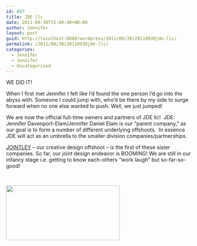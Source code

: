 ```yaml
---
id: 897
title: JDE llc
date: 2011-09-30T15:09:40+00:00
author: Jennifer
layout: post
guid: http://localhost:8888/wordpress/2011/09/30/20110930jde-llc/
permalink: /2011/09/30/20110930jde-llc/
categories:
  - Jennifer
  - Jennifer
  - Uncategorized
---
```

WE DID IT!
  
When I first met Jennifer I felt like I&#8217;d found the one person I&#8217;d go into the abyss with. Someone I could jump with, who&#8217;d be there by my side to surge forward when no one else wanted to push. Well, we just jumped!

We are now the official full-time owners and partners of JDE llc!  JDE: Jennifer Davenport-Elam/Jennifer Daniel Elam is our &#8220;parent company,&#8221; as our goal is to form a number of different underlying offshoots.  In essence JDE will act as an umbrella to the smaller division companies/partnerships.

[JOINTLEY](http://www.jointley.com/) &#8211; our creative design offshoot &#8211; is the first of these sister companies. So far, our joint design endeavor is BOOMING! We are still in our infancy stage i.e. getting to know each-others &#8220;work laugh&#8221; but so-far-so-good!

&nbsp;

<a rel="attachment wp-att-1121" href="http://static.squarespace.com/static/50db6bb3e4b015296cd43789/50dfa5b1e4b0dc6320e0b5ea/50dfa5f0e4b0dc6320e0bd44/1356834288019/?format=original"><img title="working (10)" height="150" alt="" width="310" class="alignnone size-thumbnail wp-image-1121" src="http://static.squarespace.com/static/50db6bb3e4b015296cd43789/50dfa5b1e4b0dc6320e0b5ea/50dfa5b3e4b0dc6320e0b83d/1317395262000/?format=original" /></a>

&nbsp;